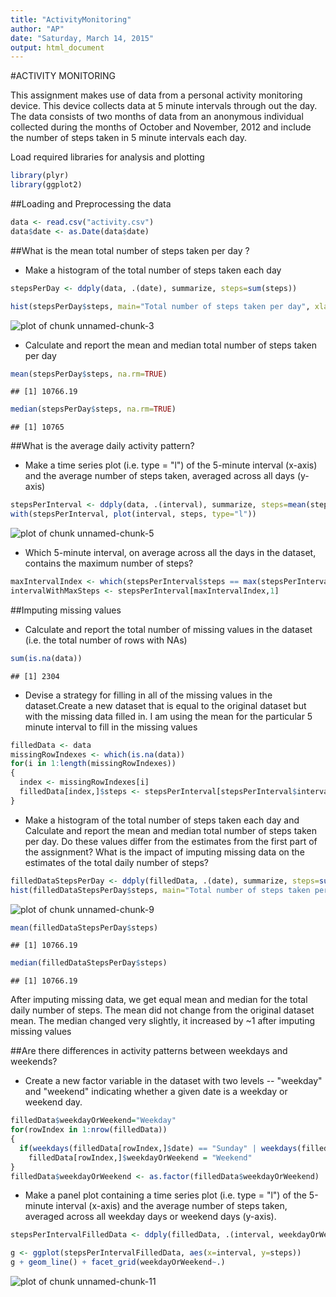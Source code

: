 ```yaml
---
title: "ActivityMonitoring"
author: "AP"
date: "Saturday, March 14, 2015"
output: html_document
---
```

#ACTIVITY MONITORING

This assignment makes use of data from a personal activity monitoring device. This device collects data at 5 minute intervals through out the day. The data consists of two months of data from an anonymous individual collected during the months of October and November, 2012 and include the number of steps taken in 5 minute intervals each day.

Load required libraries for analysis and plotting

```r
library(plyr)
library(ggplot2)
```

##Loading and Preprocessing the data

```r
data <- read.csv("activity.csv")
data$date <- as.Date(data$date)
```

##What is the mean total number of steps taken per day ?
- Make a histogram of the total number of steps taken each day

```r
stepsPerDay <- ddply(data, .(date), summarize, steps=sum(steps))

hist(stepsPerDay$steps, main="Total number of steps taken per day", xlab="Steps", breaks=10)
```

![plot of chunk unnamed-chunk-3](figure/unnamed-chunk-3-1.png) 

- Calculate and report the mean and median total number of steps taken per day

```r
mean(stepsPerDay$steps, na.rm=TRUE)
```

```
## [1] 10766.19
```

```r
median(stepsPerDay$steps, na.rm=TRUE)
```

```
## [1] 10765
```

##What is the average daily activity pattern?

- Make a time series plot (i.e. type = "l") of the 5-minute interval (x-axis) and the average number of steps taken, averaged across all days (y-axis)

```r
stepsPerInterval <- ddply(data, .(interval), summarize, steps=mean(steps, na.rm=TRUE))
with(stepsPerInterval, plot(interval, steps, type="l"))
```

![plot of chunk unnamed-chunk-5](figure/unnamed-chunk-5-1.png) 

- Which 5-minute interval, on average across all the days in the dataset, contains the maximum number of steps?

```r
maxIntervalIndex <- which(stepsPerInterval$steps == max(stepsPerInterval$steps))
intervalWithMaxSteps <- stepsPerInterval[maxIntervalIndex,1]
```

##Imputing missing values

- Calculate and report the total number of missing values in the dataset (i.e. the total number of rows with NAs)

```r
sum(is.na(data))
```

```
## [1] 2304
```

- Devise a strategy for filling in all of the missing values in the dataset.Create a new dataset that is equal to the original dataset but with the missing data filled in.
I am using the mean for the particular 5 minute interval to fill in the missing values

```r
filledData <- data
missingRowIndexes <- which(is.na(data))
for(i in 1:length(missingRowIndexes))
{
  index <- missingRowIndexes[i]
  filledData[index,]$steps <- stepsPerInterval[stepsPerInterval$interval==data[index,3], 2]
}
```

- Make a histogram of the total number of steps taken each day and Calculate and report the mean and median total number of steps taken per day. Do these values differ from the estimates from the first part of the assignment? What is the impact of imputing missing data on the estimates of the total daily number of steps?

```r
filledDataStepsPerDay <- ddply(filledData, .(date), summarize, steps=sum(steps))
hist(filledDataStepsPerDay$steps, main="Total number of steps taken per day", xlab="Steps", breaks=10)
```

![plot of chunk unnamed-chunk-9](figure/unnamed-chunk-9-1.png) 

```r
mean(filledDataStepsPerDay$steps)
```

```
## [1] 10766.19
```

```r
median(filledDataStepsPerDay$steps)
```

```
## [1] 10766.19
```
After imputing missing data, we get equal mean and median for the total daily number of steps.
The mean did not change from the original dataset mean. The median changed very slightly, it increased by ~1 after imputing missing values

##Are there differences in activity patterns between weekdays and weekends?

- Create a new factor variable in the dataset with two levels -- "weekday" and "weekend" indicating whether a given date is a weekday or weekend day.

```r
filledData$weekdayOrWeekend="Weekday"
for(rowIndex in 1:nrow(filledData))
{
  if(weekdays(filledData[rowIndex,]$date) == "Sunday" | weekdays(filledData[rowIndex,]$date) == "Saturday")
    filledData[rowIndex,]$weekdayOrWeekend = "Weekend"
}
filledData$weekdayOrWeekend <- as.factor(filledData$weekdayOrWeekend)
```

- Make a panel plot containing a time series plot (i.e. type = "l") of the 5-minute interval (x-axis) and the average number of steps taken, averaged across all weekday days or weekend days (y-axis). 


```r
stepsPerIntervalFilledData <- ddply(filledData, .(interval, weekdayOrWeekend), summarize, steps=mean(steps))

g <- ggplot(stepsPerIntervalFilledData, aes(x=interval, y=steps))
g + geom_line() + facet_grid(weekdayOrWeekend~.)
```

![plot of chunk unnamed-chunk-11](figure/unnamed-chunk-11-1.png) 

